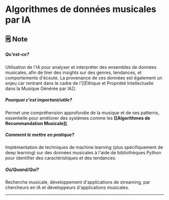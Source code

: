 # Algorithmes de données musicales par IA 

## 🗒️ Note
##### Qu'est-ce?

Utilisation de l'IA pour analyser et interpréter des ensembles de données musicales, afin de tirer des insights sur des genres, tendances, et comportements d'écoute. La provenance de ces données est également un enjeu car rentrant dans le cadre de  l'[[Éthique et Propriété Intellectuelle dans la Musique Générée par IA]]. 

##### Pourquoi c'est important/utile?

Permet une compréhension approfondie de la musique et de ses patterns, essentielle pour améliorer des systèmes comme les **[[Algorithmes de Recommandation Musicale]]**. 

##### Comment le mettre en pratique?

Implémentation de techniques de machine learning (plus spécifiquement de deep learning) sur des données musicales à l'aide de bibliothèques Python pour identifier des caractéristiques et des tendances.

##### Où/Quand/Qui?

Recherche musicale, développement d'applications de streaming, par chercheurs en IA et développeurs d'applications musicales.

---

